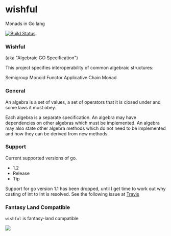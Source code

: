 wishful
=======

Monads in Go lang

[![Build Status](https://api.travis-ci.org/SimonRichardson/wishful.png?branch=develop)](https://travis-ci.org/SimonRichardson/wishful)

### Wishful

(aka "Algebraic GO Specification")

This project specifies interoperability of common algebraic structures:

Semigroup
Monoid
Functor
Applicative
Chain
Monad

### General

An algebra is a set of values, a set of operators that it is closed under and some laws it must obey.

Each algebra is a separate specification. An algebra may have dependencies on other algebras which must be implemented. An algebra may also state other algebra methods which do not need to be implemented and how they can be derived from new methods.

### Support

Current supported versions of go.

- 1.2
- Release
- Tip

Support for go version 1.1 has been dropped, until I get time to work out why
casting of int to Int is resolved. See the following issue at [Travis](https://travis-ci.org/SimonRichardson/wishful/jobs/18049902)

### Fantasy Land Compatible

`wishful` is fantasy-land compatible

[
  ![](https://raw.github.com/fantasyland/fantasy-land/master/logo.png)
](https://github.com/fantasyland/fantasy-land)
